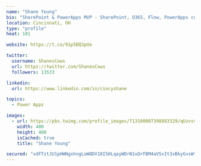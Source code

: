 ```yaml
---
name: "Shane Young"
bio: "SharePoint & PowerApps MVP - SharePoint, O365, Flow, PowerApps consulting? @PowerApps911 | Pure Snark? You found it."
location: Cincinnati, OH
type: "profile"
heat: 101

website: https://t.co/91p5BQ3pUe

twitter:
  username: ShanesCows
  url: https://twitter.com/ShanesCows
  followers: 13533

linkedin:
  url: https://www.linkedin.com/in/cincyshane

topics:
  - Power Apps

images:
  - url: https://pbs.twimg.com/profile_images/713100007398883329/qUzvsvQ3_400x400.jpg
    width: 400
    height: 400
    isCached: true
    title: "Shane Young"

secured: "xdFTztJU1pHWNgxhngLoW0DV18I5HLqayWDrN1uOrFBM4aVSvIt3vBkyGvsWt6GyXBDti+kfdiUBsEeE4w1djuoRmYKNRduy7JjDFDSMKwJDudqpnrdlJ1l71R5CeX4RSOwM9bemijsIUPfqsoTTieYPQER3CEPTdJUFj5Bd35dy7tvJ129euqVfcqoZo+WRkJPqldR5bEg+mDm04NxVZ3YORk8kuevLUheUpmGC5srcSTZNV7jQHh9yzw/a7p0BJ2lGH2j8yuFU9zEaBI7BE48+x/b0JONViLL/14qRYjrR3clJAvTjpPlm1MKvBeFmcY8SH6b0zAF0Vz3a/Xq7DSXdSG6DJmgdk3ridYsj4bA10TC8wXLpUl7Qo2n5F+p/iddJ5kPaJEO6Fsd4ZkdoMtQRBCWCS3JiRZ0PA72AZtk=;7TaNtFceoXYd96TKnhbLXQ=="
---
```


